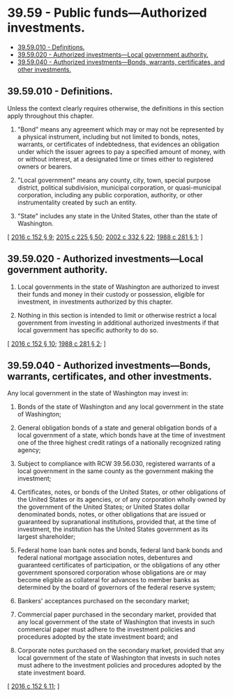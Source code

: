 # 39.59 - Public funds—Authorized investments.
* [39.59.010 - Definitions.](#3959010---definitions)
* [39.59.020 - Authorized investments—Local government authority.](#3959020---authorized-investmentslocal-government-authority)
* [39.59.040 - Authorized investments—Bonds, warrants, certificates, and other investments.](#3959040---authorized-investmentsbonds-warrants-certificates-and-other-investments)
## 39.59.010 - Definitions.
Unless the context clearly requires otherwise, the definitions in this section apply throughout this chapter.

1. "Bond" means any agreement which may or may not be represented by a physical instrument, including but not limited to bonds, notes, warrants, or certificates of indebtedness, that evidences an obligation under which the issuer agrees to pay a specified amount of money, with or without interest, at a designated time or times either to registered owners or bearers.

2. "Local government" means any county, city, town, special purpose district, political subdivision, municipal corporation, or quasi-municipal corporation, including any public corporation, authority, or other instrumentality created by such an entity.

3. "State" includes any state in the United States, other than the state of Washington.

\[ [2016 c 152 § 9](https://lawfilesext.leg.wa.gov/biennium/2015-16/Pdf/Bills/Session%20Laws/Senate/6349.SL.pdf?cite=2016%20c%20152%20§%209); [2015 c 225 § 50](https://lawfilesext.leg.wa.gov/biennium/2015-16/Pdf/Bills/Session%20Laws/Senate/5024.SL.pdf?cite=2015%20c%20225%20§%2050); [2002 c 332 § 22](https://lawfilesext.leg.wa.gov/biennium/2001-02/Pdf/Bills/Session%20Laws/House/2352.SL.pdf?cite=2002%20c%20332%20§%2022); [1988 c 281 § 1](https://leg.wa.gov/CodeReviser/documents/sessionlaw/1988c281.pdf?cite=1988%20c%20281%20§%201); \]

## 39.59.020 - Authorized investments—Local government authority.
1. Local governments in the state of Washington are authorized to invest their funds and money in their custody or possession, eligible for investment, in investments authorized by this chapter.

2. Nothing in this section is intended to limit or otherwise restrict a local government from investing in additional authorized investments if that local government has specific authority to do so.

\[ [2016 c 152 § 10](https://lawfilesext.leg.wa.gov/biennium/2015-16/Pdf/Bills/Session%20Laws/Senate/6349.SL.pdf?cite=2016%20c%20152%20§%2010); [1988 c 281 § 2](https://leg.wa.gov/CodeReviser/documents/sessionlaw/1988c281.pdf?cite=1988%20c%20281%20§%202); \]

## 39.59.040 - Authorized investments—Bonds, warrants, certificates, and other investments.
Any local government in the state of Washington may invest in:

1. Bonds of the state of Washington and any local government in the state of Washington;

2. General obligation bonds of a state and general obligation bonds of a local government of a state, which bonds have at the time of investment one of the three highest credit ratings of a nationally recognized rating agency;

3. Subject to compliance with RCW 39.56.030, registered warrants of a local government in the same county as the government making the investment;

4. Certificates, notes, or bonds of the United States, or other obligations of the United States or its agencies, or of any corporation wholly owned by the government of the United States; or United States dollar denominated bonds, notes, or other obligations that are issued or guaranteed by supranational institutions, provided that, at the time of investment, the institution has the United States government as its largest shareholder;

5. Federal home loan bank notes and bonds, federal land bank bonds and federal national mortgage association notes, debentures and guaranteed certificates of participation, or the obligations of any other government sponsored corporation whose obligations are or may become eligible as collateral for advances to member banks as determined by the board of governors of the federal reserve system;

6. Bankers' acceptances purchased on the secondary market;

7. Commercial paper purchased in the secondary market, provided that any local government of the state of Washington that invests in such commercial paper must adhere to the investment policies and procedures adopted by the state investment board; and

8. Corporate notes purchased on the secondary market, provided that any local government of the state of Washington that invests in such notes must adhere to the investment policies and procedures adopted by the state investment board.

\[ [2016 c 152 § 11](https://lawfilesext.leg.wa.gov/biennium/2015-16/Pdf/Bills/Session%20Laws/Senate/6349.SL.pdf?cite=2016%20c%20152%20§%2011); \]


